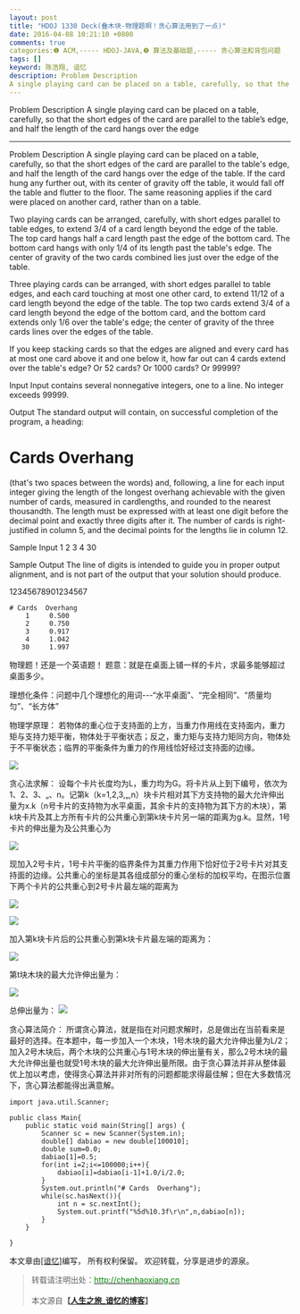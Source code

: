 ```yaml
---
layout: post
title: "HDOJ 1330 Deck(叠木块-物理题啊！贪心算法用到了一点)"
date: 2016-04-08 10:21:10 +0800
comments: true
categories:❶ ACM,----- HDOJ-JAVA,❺ 算法及基础题,----- 贪心算法和背包问题
tags: []
keyword: 陈浩翔, 谙忆
description: Problem Description 
A single playing card can be placed on a table, carefully, so that the short edges of the card are parallel to the table’s edge, and half the length of the card hangs over the edge 
---
```



Problem Description 
A single playing card can be placed on a table, carefully, so that the short edges of the card are parallel to the table’s edge, and half the length of the card hangs over the edge
<!-- more -->
----------

Problem Description
A single playing card can be placed on a table, carefully, so that the short edges of the card are parallel to the table's edge, and half the length of the card hangs over the edge of the table. If the card hung any further out, with its center of gravity off the table, it would fall off the table and flutter to the floor. The same reasoning applies if the card were placed on another card, rather than on a table. 

Two playing cards can be arranged, carefully, with short edges parallel to table edges, to extend 3/4 of a card length beyond the edge of the table. The top card hangs half a card length past the edge of the bottom card. The bottom card hangs with only 1/4 of its length past the table's edge. The center of gravity of the two cards combined lies just over the edge of the table. 

Three playing cards can be arranged, with short edges parallel to table edges, and each card touching at most one other card, to extend 11/12 of a card length beyond the edge of the table. The top two cards extend 3/4 of a card length beyond the edge of the bottom card, and the bottom card extends only 1/6 over the table's edge; the center of gravity of the three cards lines over the edges of the table. 

If you keep stacking cards so that the edges are aligned and every card has at most one card above it and one below it, how far out can 4 cards extend over the table's edge? Or 52 cards? Or 1000 cards? Or 99999?

 

Input
Input contains several nonnegative integers, one to a line. No integer exceeds 99999.

 

Output
The standard output will contain, on successful completion of the program, a heading: 

 # Cards Overhang 

(that's two spaces between the words) and, following, a line for each input integer giving the length of the longest overhang achievable with the given number of cards, measured in cardlengths, and rounded to the nearest thousandth. The length must be expressed with at least one digit before the decimal point and exactly three digits after it. The number of cards is right-justified in column 5, and the decimal points for the lengths lie in column 12.

 

Sample Input
1 
2 
3 
4 
30 
 

Sample Output
The line of digits is intended to guide you in proper output alignment, and is not part of the output that your solution should produce. 

12345678901234567
```
# Cards  Overhang
    1     0.500
    2     0.750
    3     0.917
    4     1.042
   30     1.997
```

物理题！还是一个英语题！
题意：就是在桌面上铺一样的卡片，求最多能够超过桌面多少。

理想化条件：问题中几个理想化的用词---“水平桌面”、“完全相同”、“质量均匀”、“长方体”

物理学原理：  若物体的重心位于支持面的上方，当重力作用线在支持面内，重力矩与支持力矩平衡，物体处于平衡状态；反之，重力矩与支持力矩同方向，物体处于不平衡状态；临界的平衡条件为重力的作用线恰好经过支持面的边缘。

![](http://img.blog.csdn.net/20160408101329066)

贪心法求解：  设每个卡片长度均为L，重力均为G。将卡片从上到下编号，依次为1、2、3、„、n。记第k（k=1,2,3,„,n）块卡片相对其下方支持物的最大允许伸出量为x.k（n号卡片的支持物为水平桌面，其余卡片的支持物为其下方的木块），第k块卡片及其上方所有卡片的公共重心到第k块卡片另一端的距离为g.k。显然，1号卡片的伸出量为及公共重心为

![](http://img.blog.csdn.net/20160408101421757)

现加入2号卡片，1号卡片平衡的临界条件为其重力作用下恰好位于2号卡片对其支持面的边缘。公共重心的坐标是其各组成部分的重心坐标的加权平均，在图示位置下两个卡片的公共重心到2号卡片最左端的距离为

![](http://img.blog.csdn.net/20160408101457052)

![](http://img.blog.csdn.net/20160408101534820)

加入第k块卡片后的公共重心到第k块卡片最左端的距离为：
 
 ![](http://img.blog.csdn.net/20160408101607835)

第t块木块的最大允许伸出量为：
 
 ![](http://img.blog.csdn.net/20160408101645304)

总伸出量为：
![](http://img.blog.csdn.net/20160408101717758)

贪心算法简介： 
所谓贪心算法，就是指在对问题求解时，总是做出在当前看来是最好的选择。在本题中，每一步加入一个木块，1号木块的最大允许伸出量为L/2；加入2号木块后，两个木块的公共重心与1号木块的伸出量有关，那么2号木块的最大允许伸出量也就受1号木块的最大允许伸出量所限。由于贪心算法并非从整体最优上加以考虑，使得贪心算法并非对所有的问题都能求得最佳解；但在大多数情况下，贪心算法都能得出满意解。


```
import java.util.Scanner;

public class Main{
	public static void main(String[] args) {
		Scanner sc = new Scanner(System.in);
		double[] dabiao = new double[100010];
		double sum=0.0;
		dabiao[1]=0.5;
		for(int i=2;i<=100000;i++){
			dabiao[i]=dabiao[i-1]+1.0/i/2.0;
		}
		System.out.println("# Cards  Overhang");
		while(sc.hasNext()){
			int n = sc.nextInt();
			System.out.printf("%5d%10.3f\r\n",n,dabiao[n]);
		}
	}

}

```

本文章由<a href="http://chenhaoxiang.cn/">[谙忆]</a>编写， 所有权利保留。 
欢迎转载，分享是进步的源泉。
<blockquote cite='陈浩翔'>
<p background-color='#D3D3D3'>转载请注明出处：<a href='http://chenhaoxiang.cn'><font color="green">http://chenhaoxiang.cn</font></a><br><br>
本文源自<strong>【<a href='http://chenhaoxiang.cn' target='_blank'>人生之旅_谙忆的博客</a>】</strong></p>
</blockquote>
